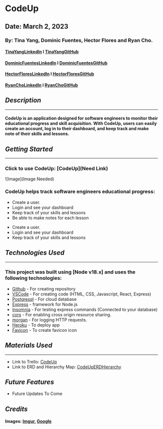 # CodeUp

## Date: March 2, 2023

### By: Tina Yang, Dominic Fuentes, Hector Flores and Ryan Cho.

#### [TinaYangLinkedIn](https://www.linkedin.com/in/yang-tina/) l [TinaYangGitHub](https://github.com/tinayang15)

#### [DominicFuentesLinkedIn](https://www.linkedin.com/in/dominicfuentes1/) l [DominicFuentesGitHub](https://github.com/fuentesdominic)

#### [HectorFloresLinkedIn](https://www.linkedin.com/in/hector-floresm/) l [HectorFloresGitHub](https://github.com/hekmaflo/hekmaflo)

#### [RyanChoLinkedIn](https://www.linkedin.com/in/ryan-wongene-cho/) l [RyanChoGitHub](https://github.com/notryancho)

## **_Description_**

---

#### CodeUp is an application designed for software engineers to monitor their educational progress and skill acquisition. With CodeUp, users can easily create an account, log in to their dashboard, and keep track and make note of their skills and lessons.

## **_Getting Started_**

---

### Click to use CodeUp: [CodeUp](Need Link)

![Image](Image Needed)

### CodeUp helps track software engineers educational progress:

- Create a user.
- Login and see your dashboard
- Keep track of your skills and lessons
- Be able to make notes for each lesson

* Create a user.
* Login and see your dashboard
* Keep track of your skills and lessons

## **_Technologies Used_**

---

### This project was built using [Node v18.x] and uses the following technologies:

- [Github](https://github.com/) - For creating repository
- [VSCode](https://code.visualstudio.com/) - For creating code (HTML, CSS, Javascript, React, Express)
- [Postgresql](https://www.npmjs.com/package/postgresql) - For cloud database
- [Express](https://www.npmjs.com/package/express) - framework for Node.js
- [Insomnia](https://insomnia.rest/download) - For testing express commands (Connected to your database)
- [cors](https://www.npmjs.com/package/cors) - For enabling cross origin resource sharing.
- [morgan](https://www.npmjs.com/package/morgan) - For logging HTTP requests.
- [Heroku](https://www.heroku.com) - To deploy app
- [Favicon](https://favicon.io/favicon-converter/) - To create favicon icon

## **_Materials Used_**

---

- Link to Trello: [CodeUp](https://trello.com/b/iY89mmdK/codeup)
- Link to ERD and Hierarchy Map: [CodeUpERDHierarchy](https://lucid.app/lucidchart/74aeda03-862e-40f3-a562-b6992dc957ca/edit?existing=1&token=f655ca8a7d7960b88838aefc449ae511095e5b3dcd9be1a99672efaf1a2f82e9-eml%3Dtinayangers%2540gmail.com%26ts%3D1677795123%26uid%3D127706730&docId=74aeda03-862e-40f3-a562-b6992dc957ca&shared=true&page=0_0&invitationId=inv_8eee12d4-4516-4e53-96a4-7b917fbbccc0#)

## **_Future Features_**

- Future Updates To Come

## **_Credits_**

#### Images: [Imgur](https://imgur.com/), [Google](https://www.google.com/)
